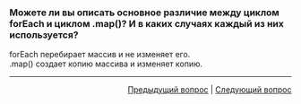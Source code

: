 ### Можете ли вы описать основное различие между циклом forEach и циклом .map()? И в каких случаях каждый из них используется?

forEach перебирает массив и не изменяет его.  
.map() создает копию массива и изменяет копию.

---

<div align="right">
<a href="7.md">Предыдущий вопрос</a> | <a href="9.md">Следующий вопрос</a>
</div>
